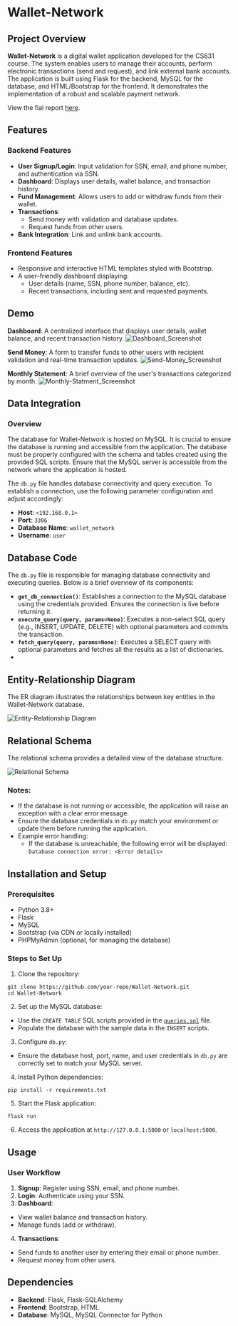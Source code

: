# Wallet-Network

## Project Overview
**Wallet-Network** is a digital wallet application developed for the CS631 course. The system enables users to manage their accounts, perform electronic transactions (send and request), and link external bank accounts. The application is built using Flask for the backend, MySQL for the database, and HTML/Bootstrap for the frontend. It demonstrates the implementation of a robust and scalable payment network.

View the fial report [here](/resources/Final_Report.pdf).

## Features
### Backend Features
- **User Signup/Login**: Input validation for SSN, email, and phone number, and authentication via SSN.
- **Dashboard**: Displays user details, wallet balance, and transaction history.
- **Fund Management**: Allows users to add or withdraw funds from their wallet.
- **Transactions**:
  - Send money with validation and database updates.
  - Request funds from other users.
- **Bank Integration**: Link and unlink bank accounts.

### Frontend Features
- Responsive and interactive HTML templates styled with Bootstrap.
- A user-friendly dashboard displaying:
  - User details (name, SSN, phone number, balance, etc).
  - Recent transactions, including sent and requested payments.

## Demo
**Dashboard**: A centralized interface that displays user details, wallet balance, and recent transaction history.
![Dashboard_Screenshot](./resources/screenshots/dashboard.png)

**Send Money**: A form to transfer funds to other users with recipient validation and real-time transaction updates.
![Send-Money_Screenshot](./resources/screenshots/send-money.png)

**Monthly Statement**: A brief overview of the user's transactions categorized by month.
![Monthly-Statment_Screenshot](./resources/screenshots/monthly-transaction.png)

## Data Integration
### Overview
The database for Wallet-Network is hosted on MySQL. It is crucial to ensure the database is running and accessible from the application. The database must be properly configured with the schema and tables created using the provided SQL scripts. Ensure that the MySQL server is accessible from the network where the application is hosted.

The `db.py` file handles database connectivity and query execution. To establish a connection, use the following parameter configuration and adjust accordingly:
- **Host**: `<192.168.0.1>`
- **Port**: `3306`
- **Database Name**: `wallet_network`
- **Username**: `user`

## Database Code
The `db.py` file is responsible for managing database connectivity and executing queries. Below is a brief overview of its components:

- **`get_db_connection()`**: Establishes a connection to the MySQL database using the credentials provided. Ensures the connection is live before returning it.
- **`execute_query(query, params=None)`**: Executes a non-select SQL query (e.g., INSERT, UPDATE, DELETE) with optional parameters and commits the transaction.
- **`fetch_query(query, params=None)`**: Executes a SELECT query with optional parameters and fetches all the results as a list of dictionaries.
- 
## Entity-Relationship Diagram
The ER diagram illustrates the relationships between key entities in the Wallet-Network database.

![Entity-Relationship Diagram](./resources/ER_Diagram.png)

## Relational Schema
The relational schema provides a detailed view of the database structure.

![Relational Schema](./resources/Relational_Schema.png)

### Notes:
- If the database is not running or accessible, the application will raise an exception with a clear error message.
- Ensure the database credentials in `db.py` match your environment or update them before running the application.
- Example error handling:
  - If the database is unreachable, the following error will be displayed: `Database connection error: <Error details>`

## Installation and Setup
### Prerequisites
- Python 3.8+
- Flask
- MySQL
- Bootstrap (via CDN or locally installed)
- PHPMyAdmin (optional, for managing the database)

### Steps to Set Up
1. Clone the repository:
```
git clone https://github.com/your-repo/Wallet-Network.git
cd Wallet-Network
```

2. Set up the MySQL database:
- Use the `CREATE TABLE` SQL scripts provided in the [`queries.sql`](queries.sql) file.
- Populate the database with the sample data in the `INSERT` scripts.

3. Configure `db.py`:
- Ensure the database host, port, name, and user credentials in `db.py` are correctly set to match your MySQL server.

4. Install Python dependencies:
```
pip install -r requirements.txt
```

5. Start the Flask application:
```
flask run
```

6. Access the application at `http://127.0.0.1:5000` or `localhost:5000`.

## Usage
### User Workflow
1. **Signup**: Register using SSN, email, and phone number.
2. **Login**: Authenticate using your SSN.
3. **Dashboard**:
- View wallet balance and transaction history.
- Manage funds (add or withdraw).
4. **Transactions**:
- Send funds to another user by entering their email or phone number.
- Request money from other users.

## Dependencies
- **Backend**: Flask, Flask-SQLAlchemy
- **Frontend**: Bootstrap, HTML
- **Database**: MySQL, MySQL Connector for Python
